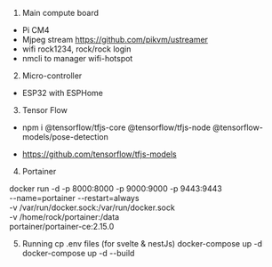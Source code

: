 1. Main compute board

- Pi CM4
- Mjpeg stream https://github.com/pikvm/ustreamer
- wifi rock1234, rock/rock login
- nmcli to manager wifi-hotspot

2. Micro-controller

- ESP32 with ESPHome

3. Tensor Flow

- npm i @tensorflow/tfjs-core @tensorflow/tfjs-node @tensorflow-models/pose-detection

- https://github.com/tensorflow/tfjs-models

4. Portainer

docker run -d -p 8000:8000 -p 9000:9000 -p 9443:9443 \
 --name=portainer --restart=always \
 -v /var/run/docker.sock:/var/run/docker.sock \
 -v /home/rock/portainer:/data \
 portainer/portainer-ce:2.15.0

5. Running
   cp .env files (for svelte & nestJs)
   docker-compose up -d
   docker-compose up -d --build
